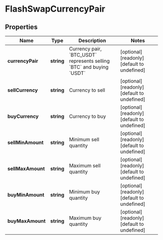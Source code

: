 # FlashSwapCurrencyPair

## Properties

Name | Type | Description | Notes
------------ | ------------- | ------------- | -------------
**currencyPair** | **string** | Currency pair, &#x60;BTC_USDT&#x60; represents selling &#x60;BTC&#x60; and buying &#x60;USDT&#x60; | [optional] [readonly] [default to undefined]
**sellCurrency** | **string** | Currency to sell | [optional] [readonly] [default to undefined]
**buyCurrency** | **string** | Currency to buy | [optional] [readonly] [default to undefined]
**sellMinAmount** | **string** | Minimum sell quantity | [optional] [readonly] [default to undefined]
**sellMaxAmount** | **string** | Maximum sell quantity | [optional] [readonly] [default to undefined]
**buyMinAmount** | **string** | Minimum buy quantity | [optional] [readonly] [default to undefined]
**buyMaxAmount** | **string** | Maximum buy quantity | [optional] [readonly] [default to undefined]

